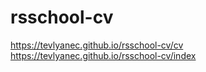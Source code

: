 # rsschool-cv
https://tevlyanec.github.io/rsschool-cv/cv
https://tevlyanec.github.io/rsschool-cv/index
